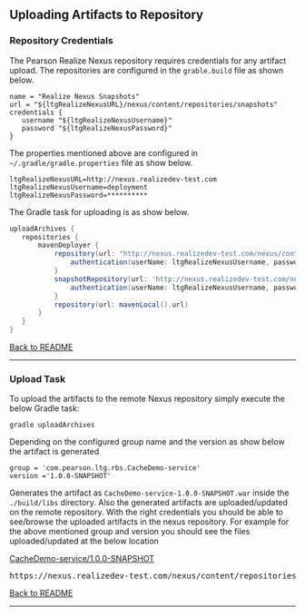 ## Uploading Artifacts to Repository

### Repository Credentials

The Pearson Realize Nexus repository requires credentials for any artifact upload. The repositories are configured in the `grable.build` file as shown below. 

    name = "Realize Nexus Snapshots"
    url = "${ltgRealizeNexusURL}/nexus/content/repositories/snapshots"    
    credentials {
       username "${ltgRealizeNexusUsername}"
       password "${ltgRealizeNexusPassword}"
    }

The properties mentioned above are configured in `~/.gradle/gradle.properties` file as show below.

    ltgRealizeNexusURL=http://nexus.realizedev-test.com
    ltgRealizeNexusUsername=deployment
    ltgRealizeNexusPassword=**********

The Gradle task for uploading is as show below.

```gradle
uploadArchives {
   repositories {
       mavenDeployer {
           repository(url: "http://nexus.realizedev-test.com/nexus/content/repositories/releases") {
               authentication(userName: ltgRealizeNexusUsername, password: ltgRealizeNexusPassword);
           }
           snapshotRepository(url: 'http://nexus.realizedev-test.com/nexus/content/repositories/snapshots') {
               authentication(userName: ltgRealizeNexusUsername, password: ltgRealizeNexusPassword);
           }
           repository(url: mavenLocal().url)
       }
   }
}
```

[Back to README](../README.md)

---

### Upload Task

To upload the artifacts to the remote Nexus repository simply execute the below Gradle task:

    gradle uploadArchives

Depending on the configured group name and the version as show below the artifact is generated

    group = 'com.pearson.ltg.rbs.CacheDemo-service'
    version ='1.0.0-SNAPSHOT'

Generates the artifact as `CacheDemo-service-1.0.0-SNAPSHOT.war` inside the `./build/libs` directory. Also the generated artifacts are uploaded/updated on the remote repository. With the right credentials you should be able to see/browse the uploaded artifacts in the nexus repository. For example for the above mentioned group and version you should see the files uploaded/updated at the below location

[CacheDemo-service/1.0.0-SNAPSHOT](https://nexus.realizedev-test.com/nexus/content/repositories/snapshots/com/pearson/ltg/rbs/CacheDemo-service/1.0.0-SNAPSHOT/)

<pre>
https://nexus.realizedev-test.com/nexus/content/repositories/snapshots/com/pearson/ltg/rbs/CacheDemo-service/1.0.0-SNAPSHOT
</pre>

[Back to README](../README.md)

---

